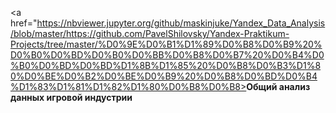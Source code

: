 <a href="https://nbviewer.jupyter.org/github/maskinjuke/Yandex_Data_Analysis/blob/master/https://github.com/PavelShilovsky/Yandex-Praktikum-Projects/tree/master/%D0%9E%D0%B1%D1%89%D0%B8%D0%B9%20%D0%B0%D0%BD%D0%B0%D0%BB%D0%B8%D0%B7%20%D0%B4%D0%B0%D0%BD%D0%BD%D1%8B%D1%85%20%D0%B8%D0%B3%D1%80%D0%BE%D0%B2%D0%BE%D0%B9%20%D0%B8%D0%BD%D0%B4%D1%83%D1%81%D1%82%D1%80%D0%B8%D0%B8><b>Общий анализ данных игровой индустрии</b>
</br>
